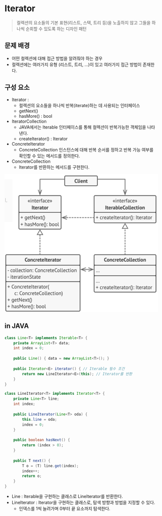 # Iterator
> 컬렉션의 요소들의 기본 표현​(리스트, 스택, 트리 등)​을 노출하지 않고 그들을 하나씩 순회할 수 있도록 하는 디자인 패턴

## 문제 배경
- 어떤 컬렉션에 대해 접근 방법을 알려줘야 하는 경우
- 컬렉션에는 여러가지 유형 (리스트, 트리, ...)이 있고 여러가지 접근 방법이 존재한다.

## 구성 요소
- Iterator : 
    - 컬렉션의 요소들을 하나씩 반복(iterate)하는 데 사용되는 인터페이스
    - getNext()
    - hasMore() : bool
- IteratorCollection
    - JAVA에서는 Iterable 인터페이스를 통해  컬렉션이 반복가능한 객체임을 나타낸다.
    - createIterator() : Iterator
- ConcreteIterator
    - ConcreteCollection 인스턴스에 대해 반복 순서를 정하고 반복 가능 여부를 확인할 수 있는 메서드를 정의한다.
- ConcreteCollection
    - Iterator를 반환하는 메서드를 구현한다.

![](Iterator.png)

## in JAVA

```java
class Line<T> implements Iterable<T> {
	private ArrayList<T> data;
	int index = 0;
	
	public Line() { data = new ArrayList<T>(); }
	
	public Iterator<E> iterator() { // Iterable 필수 조건
        return new LineIterator<E>(this); // Iterator를 반환
    }
}
```
```java
class LineIterator<T> implements Iterator<T> {
	private Line<T> line;
    int index;

    public LineIterator(Line<T> oda) {
        this.line = oda;
        index = 0;
    }

    public boolean hasNext() {
        return (index > 0);
    }
    
	public T next() {
		T o = (T) line.get(index);
		index++;
		return o;
	}
}
```

- Line : Iterable을 구현하는 클래스로 LineIterator를 반환한다.
- LineIterator : Iterator을 구현하는 클래스로, 탐색 방향과 방법을 지정할 수 있다.
    - 인덱스를 1씩 늘려가며 0부터 끝 요소까지 탐색한다.